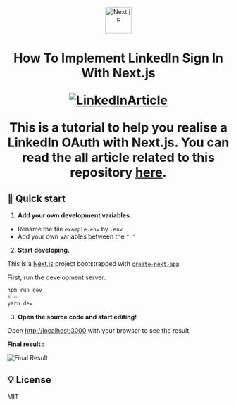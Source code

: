 


<!--  -->
<p align="center">
    <img alt="Next.js" src="https://upload.wikimedia.org/wikipedia/commons/thumb/8/8e/Nextjs-logo.svg/414px-Nextjs-logo.svg.png" width="60" />
<h1 align="center">
How To Implement LinkedIn Sign In With Next.js 
</p>

[![LinkedInArticle](https://miro.medium.com/max/1400/1*Cm2s5fBnU_BqOFDlNMuagQ.jpeg)](https://medium.com/javascript-in-plain-english/how-to-implement-linkedin-sign-in-with-next-js-3f00e7dee310)

This is a tutorial to help you realise a LinkedIn OAuth with Next.js. You can read the all article related to this repository [here](https://medium.com/javascript-in-plain-english/how-to-implement-linkedin-sign-in-with-next-js-3f00e7dee310).

## 🚀 Quick start


1.  **Add your own development variables.**


 -  Rename the file  `example.env` by `.env`
 - Add your own variables between the ```" "```


2.  **Start developing.**

This is a [Next.js](https://nextjs.org/) project bootstrapped with [`create-next-app`](https://github.com/vercel/next.js/tree/canary/packages/create-next-app).

First, run the development server:

 ```bash
npm run dev
# or
yarn dev
```

3.  **Open the source code and start editing!**

Open [http://localhost:3000](http://localhost:3000) with your browser to see the result.

**Final result :**


![Final Result](https://miro.medium.com/max/1200/1*fUohQcp4MZNRqlSavd4ztg.gif)



## 💡 License
MIT

<!-- -->

